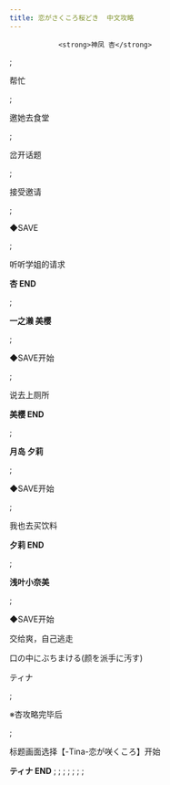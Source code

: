 ```yaml
---
title: 恋がさくころ桜どき  中文攻略
---
```


                <strong>神凤 杏</strong>



 ;



帮忙



 ;



邀她去食堂



 ;



岔开话题



 ;



接受邀请



 ;



◆SAVE



 ;



听听学姐的请求



<strong>杏 END</strong>



 ;



<strong>一之濑 美樱</strong>



 ;



◆SAVE开始



 ;



说去上厕所



<strong>美樱 END</strong>



 ;



<strong>月岛 夕莉</strong>



 ;



◆SAVE开始



 ;



我也去买饮料



<strong>夕莉 END</strong>



 ;



<strong>浅叶小奈美</strong>



 ;



◆SAVE开始



交给爽，自己逃走



口の中にぶちまける(颜を派手に汚す)



ティナ



 ;



※杏攻略完毕后



 ;



标题画面选择【-Tina-恋が咲くころ】开始



<strong>ティナ END</strong> ;  ;  ;  ;  ;  ;  ;


              
